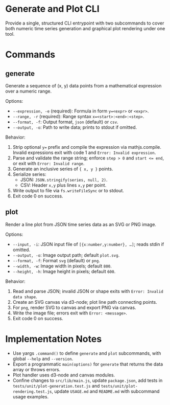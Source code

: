 # Generate and Plot CLI

Provide a single, structured CLI entrypoint with two subcommands to cover both numeric time series generation and graphical plot rendering under one tool.

# Commands

## generate

Generate a sequence of (x, y) data points from a mathematical expression over a numeric range.

Options:
- `--expression, -e` (required): Formula in form `y=<expr>` or `<expr>`.
- `--range, -r` (required): Range syntax `x=<start>:<end>:<step>`.
- `--format, -f`: Output format, `json` (default) or `csv`.
- `--output, -o`: Path to write data; prints to stdout if omitted.

Behavior:
1. Strip optional `y=` prefix and compile the expression via mathjs.compile.  Invalid expressions exit with code 1 and `Error: Invalid expression`.
2. Parse and validate the range string; enforce `step > 0` and `start <= end`, or exit with `Error: Invalid range`.
3. Generate an inclusive series of `{ x, y }` points.
4. Serialize series:
   - JSON: `JSON.stringify(series, null, 2)`.
   - CSV: Header `x,y` plus lines `x,y` per point.
5. Write output to file via `fs.writeFileSync` or to stdout.
6. Exit code 0 on success.

## plot

Render a line plot from JSON time series data as an SVG or PNG image.

Options:
- `--input, -i`: JSON input file of `[{x:number,y:number}, …]`; reads stdin if omitted.
- `--output, -o`: Image output path; default `plot.svg`.
- `--format, -f`: Format `svg` (default) or `png`.
- `--width, -w`: Image width in pixels; default `800`.
- `--height, -h`: Image height in pixels; default `600`.

Behavior:
1. Read and parse JSON; invalid JSON or shape exits with `Error: Invalid data shape`.
2. Create an SVG canvas via d3-node; plot line path connecting points.
3. For `png`, render SVG to canvas and export PNG via canvas.
4. Write the image file; errors exit with `Error: <message>`.
5. Exit code 0 on success.

# Implementation Notes

- Use yargs `.command()` to define `generate` and `plot` subcommands, with global `--help` and `--version`.
- Export a programmatic `main(options)` for `generate` that returns the data array or throws errors.
- Plot handler uses d3-node and canvas modules.
- Confine changes to `src/lib/main.js`, update `package.json`, add tests in `tests/unit/plot-generation.test.js` and `tests/unit/plot-rendering.test.js`, update `USAGE.md` and `README.md` with subcommand usage examples.